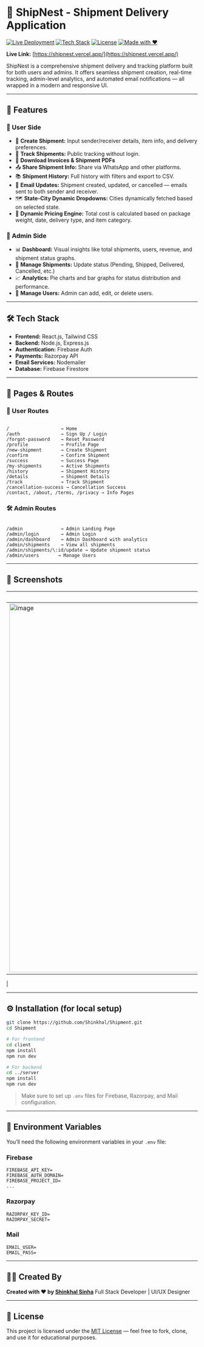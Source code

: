 # 🚚 ShipNest - Shipment Delivery Application

[![Live Deployment](https://img.shields.io/badge/Live%20App-shipnest.vercel.app-brightgreen?style=for-the-badge)](https://shipnest.vercel.app/)
[![Tech Stack](https://img.shields.io/badge/Stack-React%2C%20Node.js%2C%20Firebase-blueviolet?style=for-the-badge)](#tech-stack)
[![License](https://img.shields.io/badge/License-MIT-blue?style=for-the-badge)](#license)
[![Made with ❤️](https://img.shields.io/badge/Made%20with-%E2%9D%A4-red?style=for-the-badge)](#created-by)

**Live Link:** [https://shipnest.vercel.app/](https://shipnest.vercel.app/)

ShipNest is a comprehensive shipment delivery and tracking platform built for both users and admins. It offers seamless shipment creation, real-time tracking, admin-level analytics, and automated email notifications — all wrapped in a modern and responsive UI.

---

## 📌 Features

### 👤 User Side
- 🚀 **Create Shipment:** Input sender/receiver details, item info, and delivery preferences.
- 📍 **Track Shipments:** Public tracking without login.
- 🧾 **Download Invoices & Shipment PDFs**
- 📤 **Share Shipment Info:** Share via WhatsApp and other platforms.
- 📚 **Shipment History:** Full history with filters and export to CSV.
- 🔔 **Email Updates:** Shipment created, updated, or cancelled — emails sent to both sender and receiver.
- 🗺️ **State-City Dynamic Dropdowns:** Cities dynamically fetched based on selected state.
- 💸 **Dynamic Pricing Engine:** Total cost is calculated based on package weight, date, delivery type, and item category.

### 🔐 Admin Side
- 📊 **Dashboard:** Visual insights like total shipments, users, revenue, and shipment status graphs.
- 📝 **Manage Shipments:** Update status (Pending, Shipped, Delivered, Cancelled, etc.)
- 📈 **Analytics:** Pie charts and bar graphs for status distribution and performance.
- 📝 **Manage Users:** Admin can add, edit, or delete users.

---

## 🛠️ Tech Stack

- **Frontend:** React.js, Tailwind CSS
- **Backend:** Node.js, Express.js
- **Authentication:** Firebase Auth
- **Payments:** Razorpay API
- **Email Services:** Nodemailer
- **Database:** Firebase Firestore

---

## 🧭 Pages & Routes

### 👥 User Routes
```

/                   → Home
/auth               → Sign Up / Login
/forgot-password    → Reset Password
/profile            → Profile Page
/new-shipment       → Create Shipment
/confirm            → Confirm Shipment
/success            → Success Page
/my-shipments       → Active Shipments
/history            → Shipment History
/details            → Shipment Details
/track              → Track Shipment
/cancellation-success → Cancellation Success
/contact, /about, /terms, /privacy → Info Pages

```

### 🛠️ Admin Routes
```

/admin              → Admin Landing Page
/admin/login        → Admin Login
/admin/dashboard    → Admin Dashboard with analytics
/admin/shipments    → View all shipments
/admin/shipments/\:id/update → Update shipment status
/admin/users       → Manage Users

````

---

## 📸 Screenshots

| Dashboard | All Shipments | User Homepage | Active Shipments |
|----------|---------------|---------------|---------|
| <img width="1918" height="969" alt="image" src="https://github.com/user-attachments/assets/1f48a18c-86d4-4155-92f6-1e11e7db387d" /> | <img width="1919" height="970" alt="image" src="https://github.com/user-attachments/assets/46462d24-5662-4a0d-9421-e5d0d6ef0f97" />| <img width="1918" height="965" alt="image" src="https://github.com/user-attachments/assets/b4fef785-1c39-4123-90fa-c0f6baac441a" /> | <img width="1871" height="970" alt="image" src="https://github.com/user-attachments/assets/279cc7f2-6c61-4fbd-a2bb-64dd86f7f37a" />
 |

---

## ⚙️ Installation (for local setup)

```bash
git clone https://github.com/Shinkhal/Shipment.git
cd Shipment

# For frontend
cd client
npm install
npm run dev

# For backend
cd ../server
npm install
npm run dev
````

> Make sure to set up `.env` files for Firebase, Razorpay, and Mail configuration.

---

## 🔐 Environment Variables

You’ll need the following environment variables in your `.env` file:

### Firebase

```
FIREBASE_API_KEY=
FIREBASE_AUTH_DOMAIN=
FIREBASE_PROJECT_ID=
...
```

### Razorpay

```
RAZORPAY_KEY_ID=
RAZORPAY_SECRET=
```

### Mail

```
EMAIL_USER=
EMAIL_PASS=
```

---

## 🧑‍💻 Created By

**Created with ❤️ by [Shinkhal Sinha](https://shinkhal-sinha.online)**
Full Stack Developer | UI/UX Designer

---

## 📄 License

This project is licensed under the [MIT License](LICENSE) — feel free to fork, clone, and use it for educational purposes.


